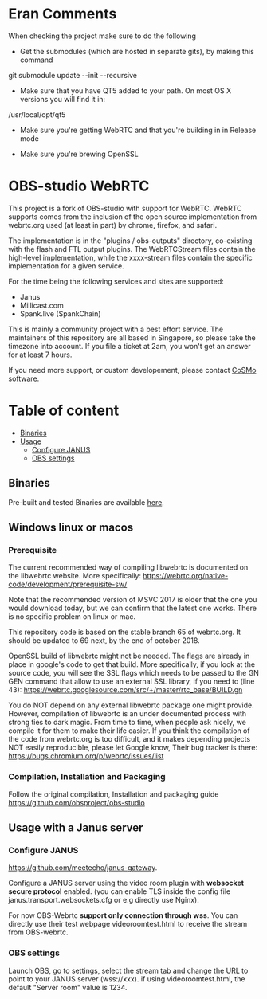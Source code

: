 
# Eran Comments

When checking the project make sure to do the following

* Get the submodules (which are hosted in separate gits), by making this command

git submodule update --init --recursive

* Make sure that you have QT5 added to your path. On most OS X versions you will find it in:

/usr/local/opt/qt5

* Make sure you're getting WebRTC and that you're building in in Release mode

* Make sure you're brewing OpenSSL

# OBS-studio WebRTC

This project is a fork of OBS-studio with support for WebRTC. WebRTC supports comes from the inclusion of the open source implementation from webrtc.org used (at least in part) by chrome, firefox, and safari.

The implementation is in the "plugins / obs-outputs" directory, co-existing with the flash and FTL output plugins. The WebRTCStream files contain the high-level implementation, while the xxxx-stream files contain the specific implementation for a given service.

For the time being the following services and sites are supported:
- Janus
- Millicast.com
- Spank.live (SpankChain)

This is mainly a community project with a best effort service. The maintainers of this repository are all based in Singapore, so please take the timezone into account. If you file a ticket at 2am, you won't get an answer for at least 7 hours.

If you need more support, or custom developement, please contact [CoSMo software](http://www.cosmosoftware.io/contact.html).

# Table of content

- [Binaries](#binaries)
- [Usage](#usage)
  * [Configure JANUS](#configure-janus)
  * [OBS settings](#obs-settings)

## Binaries

Pre-built and tested Binaries are available [here](https://github.com/CoSMoSoftware/OBS-studio-webrtc/releases).

## Windows linux or macos

### Prerequisite

The current recommended way of compiling libwebrtc is documented on the libwebrtc website. More specifically: https://webrtc.org/native-code/development/prerequisite-sw/

Note that the recommended version of MSVC 2017 is older that the one you would download today, but we can confirm that the latest one works. There is no specific problem on linux or mac.

This repository code is based on the stable branch 65 of webrtc.org. It should be updated to 69 next, by the end of october 2018.

OpenSSL build of libwebrtc might not be needed.  The flags are already in place in google's code to get that build. More specifically, if you look at the source code, you will see the SSL flags which needs to be passed to the GN GEN command that allow to use an external SSL library, if you need to (line 43):
https://webrtc.googlesource.com/src/+/master/rtc_base/BUILD.gn

You do NOT depend on any external libwebrtc package one might provide. However, compilation of libwebrtc is an under documented process with strong ties to dark magic. From time to time, when people ask nicely, we compile it for them to make their life easier. If you think the compilation of the code from webrtc.org is too difficult, and it makes depending projects NOT easily reproducible, please let Google know, Their bug tracker is there:
https://bugs.chromium.org/p/webrtc/issues/list

### Compilation, Installation and Packaging

Follow the original compilation, Installation and packaging guide https://github.com/obsproject/obs-studio

## Usage with a Janus server

### Configure JANUS

https://github.com/meetecho/janus-gateway.

Configure a JANUS server using the video room plugin with **websocket secure protocol** enabled. (you can enable TLS inside the config file janus.transport.websockets.cfg or e.g directly use Nginx).

For now OBS-Webrtc **support only connection through wss**. 
You can directly use their test webpage videoroomtest.html to receive the stream from OBS-webrtc.

### OBS settings

Launch OBS, go to settings, select the stream tab and change the URL to point to your JANUS server (wss://xxx). if using videoroomtest.html, the default "Server room" value is 1234.
